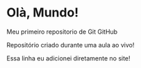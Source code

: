 # Olà, Mundo!
Meu primeiro repositorio de Git GitHub

Repositório criado durante uma aula ao vivo!

Essa linha eu adicionei diretamente no site!
